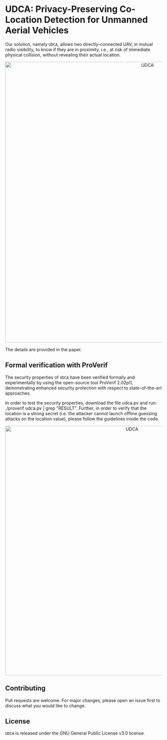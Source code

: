 # UDCA: Privacy-Preserving Co-Location Detection for Unmanned Aerial Vehicles

Our solution, namely ``UDCA``, allows two directly-connected UAV, in mutual radio visibility, to know if they are in proximity, i.e., at risk of immediate physical collision, without revealing their actual location.

<p align="center">
  <img src="https://github.com/pietrotedeschi/udca/figures/scenario_udca.png" alt="UDCA" width="900">
</p>

The details are provided in the paper.

## Formal verification with ProVerif
The security properties of ``UDCA`` have been verified formally and experimentally by using the open-source tool ProVerif 2.02pl1, demonstrating enhanced security protection with respect to state-of-the-art approaches.

In order to test the security properties, download the file udca.pv and run: ./proverif udca.pv | grep "RESULT". Further, in order to verify that the location is a strong secret (i.e. the attacker cannot launch offline guessing attacks on the location value), please follow the guidelines inside the code.

<p align="center">
  <img src="https://github.com/pietrotedeschi/udca/figures/proverif.png" alt="UDCA" width="800">
</p>

## Contributing
Pull requests are welcome. For major changes, please open an issue first to discuss what you would like to change.

## License
``UDCA`` is released under the GNU General Public License v3.0 license.
